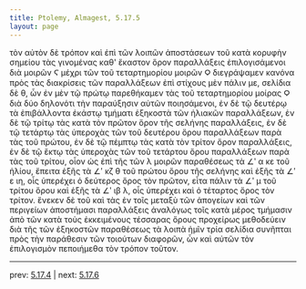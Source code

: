 ```yaml
---
title: Ptolemy, Almagest, 5.17.5
layout: page
---
```


τὸν αὐτὸν δὲ τρόπον καὶ ἐπὶ τῶν λοιπῶν ἀποστάσεων τοῦ κατὰ κορυφὴν σημείου τὰς γινομένας καθ' ἕκαστον ὅρον παραλλάξεις ἐπιλογισάμενοι διὰ μοιρῶν Ϛ μέχρι τῶν τοῦ τεταρτημορίου μοιρῶν Ϙ διεγράψαμεν κανόνα πρὸς τὰς διακρίσεις τῶν παραλλάξεων ἐπὶ στίχους μὲν πάλιν με, σελίδια δὲ θ, ὧν ἐν μὲν τῷ πρώτῳ παρεθήκαμεν τὰς τοῦ τεταρτημορίου μοίρας Ϙ διὰ δύο δηλονότι τὴν παραύξησιν αὐτῶν ποιησάμενοι, ἐν δὲ τῷ δευτέρῳ τὰ ἐπιβάλλοντα ἑκάστῳ τμήματι ἑξηκοστὰ τῶν ἡλιακῶν παραλλάξεων, ἐν δὲ τῷ τρίτῳ τὰς κατὰ τὸν πρῶτον ὅρον τῆς σελήνης παραλλάξεις, ἐν δὲ τῷ τετάρτῳ τὰς ὑπεροχὰς τῶν τοῦ δευτέρου ὅρου παραλλάξεων παρὰ τὰς τοῦ πρώτου, ἐν δὲ τῷ πέμπτῳ τὰς κατὰ τὸν τρίτον ὅρον παραλλάξεις, ἐν δὲ τῷ ἕκτῳ τὰς ὑπεροχὰς τῶν τοῦ τετάρτου ὅρου παραλλάξεων παρὰ τὰς τοῦ τρίτου, οἷον ὡς ἐπὶ τῆς τῶν λ μοιρῶν παραθέσεως τὰ ∠ʹ α κε τοῦ ἡλίου, ἔπειτα ἑξῆς τὰ ∠ʹ κζ θ τοῦ πρώτου ὅρου τῆς σελήνης καὶ ἑξῆς τὰ ∠ʹ ε ιη, οἷς ὑπερέχει ὁ δεύτερος ὅρος τὸν πρῶτον, εἶτα πάλιν τὰ ∠ʹ μ τοῦ τρίτου ὅρου καὶ ἑξῆς τὰ ∠ʹ ιβ λ, οἷς ὑπερέχει καὶ ὁ τέταρτος ὅρος τὸν τρίτον. ἕνεκεν δὲ τοῦ καὶ τὰς ἐν τοῖς μεταξὺ τῶν ἀπογείων καὶ τῶν περιγείων ἀποστήμασι παραλλάξεις ἀναλόγως τοῖς κατὰ μέρος τμήμασιν ἀπὸ τῶν κατὰ τοὺς ἐκκειμένους τέσσαρας ὅρους προχείρως μεθοδεύειν διὰ τῆς τῶν ἑξηκοστῶν παραθέσεως τὰ λοιπὰ ἡμῖν τρία σελίδια συνῆπται πρὸς τὴν παράθεσιν τῶν τοιούτων διαφορῶν, ὧν καὶ αὐτῶν τὸν ἐπιλογισμὸν πεποιήμεθα τὸν τρόπον τοῦτον. 

---

prev: [5.17.4](../5.17.4/) | next: [5.17.6](../5.17.6/)

